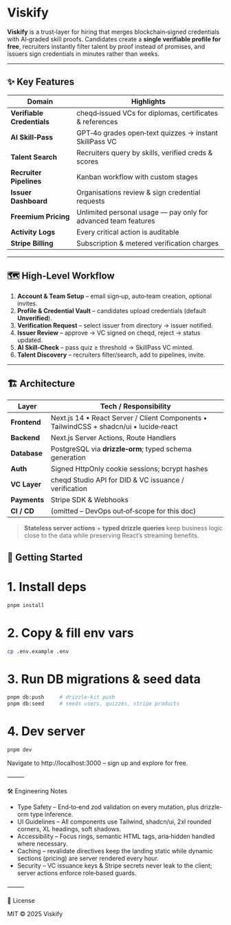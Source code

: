 # Viskify

**Viskify** is a trust‑layer for hiring that merges blockchain‑signed credentials with AI‑graded skill proofs.
Candidates create a **single verifiable profile for free**, recruiters instantly filter talent by proof instead of promises, and issuers sign credentials in minutes rather than weeks.

---

## ✨ Key Features

| Domain                     | Highlights                                                     |
| -------------------------- | -------------------------------------------------------------- |
| **Verifiable Credentials** | cheqd‑issued VCs for diplomas, certificates & references       |
| **AI Skill‑Pass**          | GPT‑4o grades open‑text quizzes → instant SkillPass VC         |
| **Talent Search**          | Recruiters query by skills, verified creds & scores            |
| **Recruiter Pipelines**    | Kanban workflow with custom stages                             |
| **Issuer Dashboard**       | Organisations review & sign credential requests                |
| **Freemium Pricing**       | Unlimited personal usage — pay only for advanced team features |
| **Activity Logs**          | Every critical action is auditable                             |
| **Stripe Billing**         | Subscription & metered verification charges                    |

---

## 🗺️ High‑Level Workflow

1. **Account & Team Setup** – email sign‑up, auto‑team creation, optional invites.
2. **Profile & Credential Vault** – candidates upload credentials (default **Unverified**).
3. **Verification Request** – select issuer from directory → issuer notified.
4. **Issuer Review** – approve → VC signed on cheqd, reject → status updated.
5. **AI Skill‑Check** – pass quiz ≥ threshold → SkillPass VC minted.
6. **Talent Discovery** – recruiters filter/search, add to pipelines, invite.

---

## 🏗️ Architecture

| Layer        | Tech / Responsibility                                                                  |
| ------------ | -------------------------------------------------------------------------------------- |
| **Frontend** | Next.js 14 • React Server / Client Components • TailwindCSS + shadcn/ui • lucide‑react |
| **Backend**  | Next.js Server Actions, Route Handlers                                                 |
| **Database** | PostgreSQL via **drizzle‑orm**; typed schema generation                                |
| **Auth**     | Signed HttpOnly cookie sessions; bcrypt hashes                                         |
| **VC Layer** | cheqd Studio API for DID & VC issuance / verification                                  |
| **Payments** | Stripe SDK & Webhooks                                                                  |
| **CI / CD**  | (omitted – DevOps out‑of‑scope for this doc)                                           |

> **Stateless server actions** + **typed drizzle queries** keep business logic close to the data while preserving React’s streaming benefits.

## 🚀 Getting Started

# 1. Install deps

```bash
pnpm install
```

# 2. Copy & fill env vars

```bash
cp .env.example .env
```

# 3. Run DB migrations & seed data

```bash
pnpm db:push     # drizzle-kit push
pnpm db:seed     # seeds users, quizzes, stripe products
```

# 4. Dev server

```bash
pnpm dev
```

Navigate to http://localhost:3000 – sign up and explore for free.

⸻

🛠️ Engineering Notes

- Type Safety – End‑to‑end zod validation on every mutation, plus drizzle-orm type inference.
- UI Guidelines – All components use Tailwind, shadcn/ui, 2xl rounded corners, XL headings, soft shadows.
- Accessibility – Focus rings, semantic HTML tags, aria‑hidden handled where necessary.
- Caching – revalidate directives keep the landing static while dynamic sections (pricing) are server rendered every hour.
- Security – VC issuance keys & Stripe secrets never leak to the client; server actions enforce role‑based guards.

⸻

📜 License

MIT © 2025 Viskify
